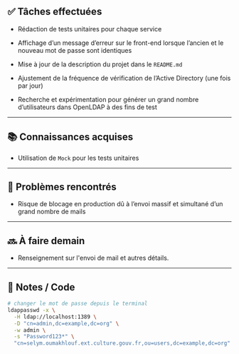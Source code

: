 ## ✅ Tâches effectuées

- Rédaction de tests unitaires pour chaque service
    
- Affichage d’un message d’erreur sur le front-end lorsque l’ancien et le nouveau mot de passe sont identiques
    
- Mise à jour de la description du projet dans le `README.md`
    
- Ajustement de la fréquence de vérification de l’Active Directory (une fois par jour)
    
- Recherche et expérimentation pour générer un grand nombre d’utilisateurs dans OpenLDAP à des fins de test
    

---

## 📚 Connaissances acquises

- Utilisation de `Mock` pour les tests unitaires
    

---

## 🐞 Problèmes rencontrés

- Risque de blocage en production dû à l’envoi massif et simultané d’un grand nombre de mails

---

## 🔜 À faire demain

- Renseignement sur l'envoi de mail et autres détails.
	

---

## 🧩 Notes / Code

```bash
# changer le mot de passe depuis le terminal
ldappasswd -x \
  -H ldap://localhost:1389 \
  -D "cn=admin,dc=example,dc=org" \
  -w admin \
  -s "Password123*" \
  "cn=selym.oumakhlouf.ext.culture.gouv.fr,ou=users,dc=example,dc=org"

```

